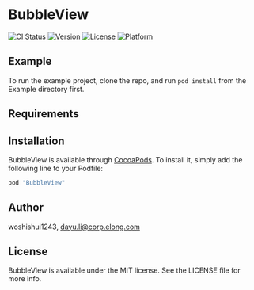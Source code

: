 # BubbleView

[![CI Status](http://img.shields.io/travis/woshishui1243/BubbleView.svg?style=flat)](https://travis-ci.org/woshishui1243/BubbleView)
[![Version](https://img.shields.io/cocoapods/v/BubbleView.svg?style=flat)](http://cocoapods.org/pods/BubbleView)
[![License](https://img.shields.io/cocoapods/l/BubbleView.svg?style=flat)](http://cocoapods.org/pods/BubbleView)
[![Platform](https://img.shields.io/cocoapods/p/BubbleView.svg?style=flat)](http://cocoapods.org/pods/BubbleView)

## Example

To run the example project, clone the repo, and run `pod install` from the Example directory first.

## Requirements

## Installation

BubbleView is available through [CocoaPods](http://cocoapods.org). To install
it, simply add the following line to your Podfile:

```ruby
pod "BubbleView"
```

## Author

woshishui1243, dayu.li@corp.elong.com

## License

BubbleView is available under the MIT license. See the LICENSE file for more info.
